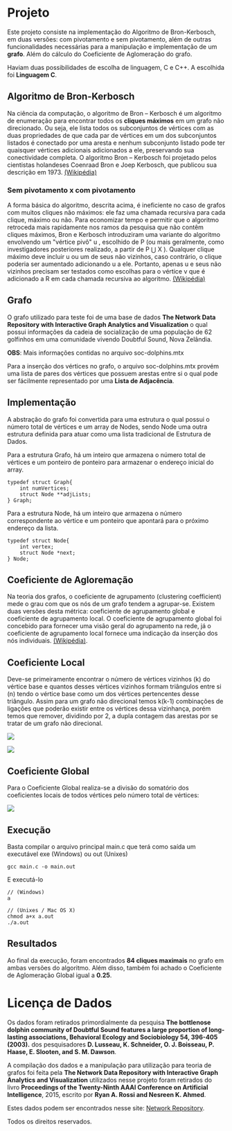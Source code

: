# Projeto
Este projeto consiste na implementação do Algoritmo de Bron-Kerbosch, em duas versões: com pivotamento e sem pivotamento, além de outras funcionalidades necessárias para a manipulação e implementação de um **grafo**. Além do cálculo do Coeficiente de Aglomeração do grafo.

Haviam duas possibilidades de escolha de linguagem, C e C++. A escolhida foi **Linguagem C**.

## Algoritmo de Bron-Kerbosch

Na ciência da computação, o algoritmo de Bron – Kerbosch é um algoritmo de enumeração para encontrar todos os **cliques máximos** em um grafo não direcionado. Ou seja, ele lista todos os subconjuntos de vértices com as duas propriedades de que cada par de vértices em um dos subconjuntos listados é conectado por uma aresta e nenhum subconjunto listado pode ter quaisquer vértices adicionais adicionados a ele, preservando sua conectividade completa. O algoritmo Bron – Kerbosch foi projetado pelos cientistas holandeses Coenraad Bron e Joep Kerbosch, que publicou sua descrição em 1973. [(Wikipédia)](https://en.wikipedia.org/wiki/Bron%E2%80%93Kerbosch_algorithm)

### Sem pivotamento x com pivotamento
A forma básica do algoritmo, descrita acima, é ineficiente no caso de grafos com muitos cliques não máximos: ele faz uma chamada recursiva para cada clique, máximo ou não. Para economizar tempo e permitir que o algoritmo retroceda mais rapidamente nos ramos da pesquisa que não contêm cliques máximos, Bron e Kerbosch introduziram uma variante do algoritmo envolvendo um "vértice pivô" u , escolhido de P (ou mais geralmente, como investigadores posteriores realizado, a partir de P  ⋃  X ). Qualquer clique máximo deve incluir u ou um de seus não vizinhos, caso contrário, o clique poderia ser aumentado adicionando u a ele. Portanto, apenas u e seus não vizinhos precisam ser testados como escolhas para o vértice v que é adicionado a R em cada chamada recursiva ao algoritmo. [(Wikipédia)](https://en.wikipedia.org/wiki/Bron%E2%80%93Kerbosch_algorithm)

## Grafo

O grafo utilizado para teste foi de uma base de dados **The Network Data Repository with Interactive Graph Analytics and Visualization** o qual possui informações da cadeia de socialização de uma população de 62 golfinhos em uma comunidade vivendo Doubtful Sound, Nova Zelândia.

**OBS**: Mais informações contidas no arquivo soc-dolphins.mtx

Para a inserção dos vértices no grafo, o arquivo soc-dolphins.mtx provém uma lista de pares dos vértices que possuem arestas entre si o qual pode ser fácilmente representado por uma **Lista de Adjacência**.

## Implementação

A abstração do grafo foi convertida para uma estrutura o qual possui o número total de vértices e um array de Nodes, sendo Node uma outra estrutura definida para atuar como uma lista tradicional de Estrutura de Dados. 

Para a estrutura Grafo, há um inteiro que armazena o número total de vértices e um ponteiro de ponteiro para armazenar o endereço inicial do array.

```
typedef struct Graph{
    int numVertices;
    struct Node **adjLists;
} Graph;
```
Para a estrutura Node, há um inteiro que armazena o número correspondente ao vértice e um ponteiro que apontará para o próximo endereço da lista.

```
typedef struct Node{
    int vertex;
    struct Node *next;
} Node;
```

## Coeficiente de Agloremação

Na teoria dos grafos, o coeficiente de agrupamento (clustering coefficient) mede o grau com que os nós de um grafo tendem a agrupar-se. Existem duas versões desta métrica: coeficiente de agrupamento global e coeficiente de agrupamento local. O coeficiente de agrupamento global foi concebido para fornecer uma visão geral do agrupamento na rede, já o coeficiente de agrupamento local fornece uma indicação da inserção dos nós individuais. [(Wikipédia)](https://pt.wikipedia.org/wiki/Coeficiente_de_agrupamento).

## Coeficiente Local

Deve-se primeiramente encontrar o número de vértices vizinhos (k) do vértice base e quantos desses vértices vizinhos formam triângulos entre si (n) tendo o vértice base como um dos vértices  pertencentes desse triângulo. Assim para um grafo não direcional temos k(k-1) combinações de ligações que poderão existir entre os vértices dessa vizinhança, porém temos que remover, dividindo por 2, a dupla contagem das arestas por se tratar de um grafo não direcional.

![](https://wikimedia.org/api/rest_v1/media/math/render/svg/aa96eeedd83d39250c797650d73618ac0335f21b)


![](https://wikimedia.org/api/rest_v1/media/math/render/svg/399ca5503a826bbad56fa5ebd992bb05c230195d)

## Coeficiente Global

Para o Coeficiente Global realiza-se a divisão do somatório dos coeficientes locais de todos vértices pelo número total de vértices:

![](https://wikimedia.org/api/rest_v1/media/math/render/svg/371e6fe890a43feebdae1c8a166ce1a757149872)

## Execução

Basta compilar o arquivo principal main.c que terá como saída um executável exe (Windows) ou out (Unixes)
```
gcc main.c -o main.out
```
E executá-lo
```
// (Windows)
a

// (Unixes / Mac OS X)
chmod a+x a.out
./a.out
```

## Resultados

Ao final da execução, foram encontrados **84 cliques maximais** no grafo em ambas versões do algoritmo. Além disso, também foi achado o Coeficiente de Aglomeração Global igual a **0.25**.

# Licença de Dados

Os dados foram retirados primordialmente da pesquisa **The bottlenose dolphin community of Doubtful Sound features a large proportion of long-lasting associations, Behavioral Ecology and Sociobiology 54, 396-405 (2003).** dos pesquisadores **D. Lusseau, K. Schneider, O. J. Boisseau, P. Haase, E. Slooten, and S. M. Dawson**. 

A compilação dos dados e a manipulação para utilização para teoria de grafos foi feita pela **The Network Data Repository with Interactive Graph Analytics and Visualization** utilizados nesse projeto foram retirados do livro **Proceedings of the Twenty-Ninth AAAI Conference on Artificial Intelligence**, 2015, escrito por **Ryan A. Rossi and Nesreen K. Ahmed**.

Estes dados podem ser encontrados nesse site: [Network Repository](http://networkrepository.com/).

Todos os direitos reservados.